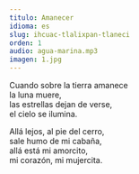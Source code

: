 ```yaml
---
titulo: Amanecer
idioma: es
slug: ihcuac-tlalixpan-tlaneci
orden: 1
audio: agua-marina.mp3
imagen: 1.jpg
---
```


Cuando sobre la tierra amanece<br>
la luna muere,<br>
las estrellas dejan de verse,<br>
el cielo se ilumina.

Allá lejos, al pie del cerro,<br>
sale humo de mi cabaña,<br>
allá está mi amorcito,<br>
mi corazón, mi mujercita.
